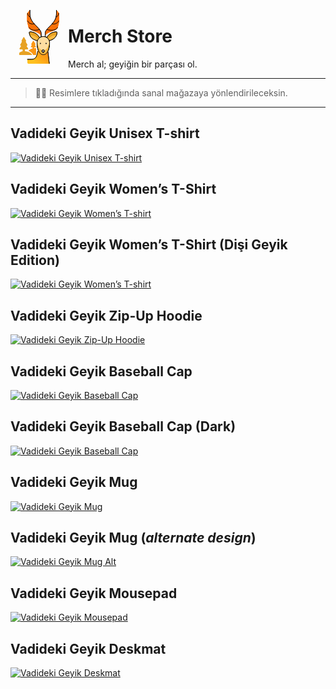 <svg
style="float:left;margin:1em;margin-top:0"
width="64px" height="86px" viewBox="0 0 128 172" version="1.1" xmlns="http://www.w3.org/2000/svg" xmlns:xlink="http://www.w3.org/1999/xlink">
<defs>
<linearGradient x1="109.056377%" y1="-10.1094378%" x2="16.6841015%" y2="76.8200754%" id="linearGradient-xm0v1gfjoa-1">
<stop stop-color="#F97009" offset="0%"></stop>
<stop stop-color="#FFC120" offset="100%"></stop>
</linearGradient>
</defs>
<g id="Page-1" stroke="none" stroke-width="1" fill="none" fill-rule="evenodd">
<g id="Group-12">
<path d="M96.1272727,116.270315 C94.3090909,128.697049 89.2181818,144 77,144 C64.7818182,144 59.6909091,128.697049 57.8727273,116.270315 C57.3096933,112.634911 57.0179562,108.96161 57,105.28169 C57.0095027,103.794285 57.1678905,102.311701 57.4727273,100.85674 C57.9410908,98.7039555 58.7648068,96.646898 59.9090909,94.7724344 C61.2494065,92.4807423 63.0449845,90.4966899 65.1818182,88.9462506 C72.2063111,83.6845831 81.7936889,83.6845831 88.8181818,88.9462506 C90.9563636,90.494983 92.7490909,92.4788355 94.0909091,94.7724344 C95.2406698,96.6400208 96.0533507,98.7002702 96.4909091,100.85674 L96.5272727,100.85674 C96.8327273,102.309599 96.9890909,103.795644 97,105.28169 C96.9820715,108.961611 96.6903342,112.634914 96.1272727,116.270315 Z" id="Path" fill="#FFDDA1" fill-rule="nonzero"></path>
<path d="M96.4836364,101.726241 C96.44,101.498614 96.3418182,101.292664 96.2836364,101.065037 C96.2290909,101.473322 96.1854545,101.863541 96.12,102.275439 C94.3018182,114.451727 89.2109091,129.446265 76.9927273,129.446265 C64.7745455,129.446265 59.6836364,114.451727 57.8654545,102.275439 C57.8,101.841862 57.7527273,101.426351 57.6945455,101 C57.6290909,101.245694 57.5236364,101.476935 57.4654545,101.722628 C57.1628172,103.149697 57.0068651,104.603622 57,106.062012 C57.0181818,109.667927 57.3090909,113.266616 57.8727273,116.829174 C59.6909091,129.005462 64.7818182,144 77,144 C89.2181818,144 94.3090909,129.005462 96.1272727,116.829174 C96.6903067,113.267037 96.9820438,109.667767 97,106.062012 C96.9904472,104.604587 96.83206,103.151887 96.5272727,101.726241 L96.4836364,101.726241 Z" id="Path" fill="#FFBC44" fill-rule="nonzero"></path>
<path d="M68,106 C68.2652165,106 68.5195704,106.105357 68.7071068,106.292893 C68.8946432,106.48043 69,106.734784 69,107" id="Path" stroke="#191919" stroke-width="2" stroke-linecap="round" stroke-linejoin="round"></path>
<path d="M67,107 C67,106.447715 67.4477153,106 68,106" id="Path" stroke="#191919" stroke-width="2" stroke-linecap="round" stroke-linejoin="round"></path>
<path d="M68,108 C67.7347835,108 67.4804296,107.894643 67.2928932,107.707107 C67.1053568,107.51957 67,107.265216 67,107" id="Path" stroke="#191919" stroke-width="2" stroke-linecap="round" stroke-linejoin="round"></path>
<path d="M69,107 C69,107.265216 68.8946432,107.51957 68.7071068,107.707107 C68.5195704,107.894643 68.2652165,108 68,108" id="Path" stroke="#191919" stroke-width="2" stroke-linecap="round" stroke-linejoin="round"></path>
<path d="M86,106 C85.7347835,106 85.4804296,106.105357 85.2928932,106.292893 C85.1053568,106.48043 85,106.734784 85,107" id="Path" stroke="#191919" stroke-width="2" stroke-linecap="round" stroke-linejoin="round"></path>
<path d="M87,107 C87,106.447715 86.5522847,106 86,106" id="Path" stroke="#191919" stroke-width="2" stroke-linecap="round" stroke-linejoin="round"></path>
<path d="M86,108 C86.2652165,108 86.5195704,107.894643 86.7071068,107.707107 C86.8946432,107.51957 87,107.265216 87,107" id="Path" stroke="#191919" stroke-width="2" stroke-linecap="round" stroke-linejoin="round"></path>
<path d="M85,107 C85,107.265216 85.1053568,107.51957 85.2928932,107.707107 C85.4804296,107.894643 85.7347835,108 86,108" id="Path" stroke="#191919" stroke-width="2" stroke-linecap="round" stroke-linejoin="round"></path>
<path d="M97,105.28169 C96.9820715,108.961611 96.6903342,112.634914 96.1272727,116.270315 C94.3090909,128.697049 89.2181818,144 77,144 C64.7818182,144 59.6909091,128.697049 57.8727273,116.270315 C57.3096933,112.634911 57.0179562,108.96161 57,105.28169 C57.0095027,103.794285 57.1678905,102.311701 57.4727273,100.85674 C57.9410908,98.7039555 58.7648068,96.646898 59.9090909,94.7724344 C61.2494065,92.4807423 63.0449845,90.4966899 65.1818182,88.9462506 C72.2063111,83.6845831 81.7936889,83.6845831 88.8181818,88.9462506 C90.9563636,90.494983 92.7490909,92.4788355 94.0909091,94.7724344 C95.2406698,96.6400208 96.0533507,98.7002702 96.4909091,100.85674 L96.5272727,100.85674 C96.8327273,102.309599 96.9890909,103.795644 97,105.28169 L97,105.28169 Z" id="Path" stroke="#191919" stroke-width="2" stroke-linecap="round" stroke-linejoin="round"></path>
<path d="M76.5,136 C78.1076951,136 79.5932667,135.142305 80.3971143,133.75 C81.2009619,132.357695 81.2009619,130.642305 80.3971143,129.25 C79.5932667,127.857695 78.1076951,127 76.5,127 C74.0147186,127 72,129.014719 72,131.5 C72,133.985281 74.0147186,136 76.5,136 Z" id="Path" stroke="#000000" stroke-width="2" fill="#808080" fill-rule="nonzero" stroke-linecap="round" stroke-linejoin="round"></path>
<path d="M52.9714946,122.684006 L48.4997321,122.684006 C47.8823105,122.684006 47.3817915,122.153222 47.3817915,121.498467 L47.3817915,120.312928 C47.3817915,119.998503 47.4995741,119.696957 47.7092287,119.474625 C47.9188832,119.252293 48.2032358,119.127389 48.4997321,119.127389 L51.853554,119.127389 C52.2531034,119.135025 52.623566,118.906616 52.8149829,118.534619 C53.0146838,118.167812 53.0146838,117.715887 52.8149829,117.34908 L50.0201313,112.156418 C49.8624603,111.887886 49.8624603,111.547652 50.0201313,111.279119 C50.1648731,111.003428 50.4380763,110.831405 50.7356134,110.828614 C51.1439812,110.824765 51.519229,110.58962 51.7194011,110.212134 C51.9288107,109.848153 51.9288107,109.390576 51.7194011,109.026595 L46.1296979,99.5422817 C45.9237694,99.2041982 45.5701591,99 45.1906278,99 C44.8110966,99 44.4574862,99.2041982 44.2515577,99.5422817 L38.6618545,109.026595 C38.4524449,109.390576 38.4524449,109.848153 38.6618545,110.212134 C38.8620266,110.58962 39.2372745,110.824765 39.6456423,110.828614 C39.9431793,110.831405 40.2163825,111.003428 40.3611243,111.279119 C40.5187954,111.547652 40.5187954,111.887886 40.3611243,112.156418 L37.5662727,117.34908 C37.3665718,117.715887 37.3665718,118.167812 37.5662727,118.534619 C37.7576897,118.906616 38.1281522,119.135025 38.5277016,119.127389 L41.8815235,119.127389 C42.4989451,119.127389 42.9994642,119.658173 42.9994642,120.312928 L42.9994642,122.280923 C43.0068111,122.823294 42.6661094,123.301776 42.1721881,123.442751 C37.7878664,124.74811 33.7120422,127.018315 30.2102233,130.105481 C30.0495777,130.241497 29.9722954,130.460045 30.008994,130.67454 C30.0399895,130.88356 30.1777833,131.057084 30.366735,131.125045 C35.1976253,132.77908 39.5267172,135.766003 42.9100289,139.779481 C43.5766844,140.632652 43.9405757,141.706446 43.9385343,142.814461 C43.9385343,143.469216 44.4390534,144 45.0564749,144 L52.8820594,144 C53.4994809,144 54,143.469216 54,142.814461 L54,123.845834 C53.9903265,123.235524 53.545249,122.732752 52.9714946,122.684006 Z" id="Path" fill="#FC9714" fill-rule="nonzero"></path>
<path d="M19.1920997,132.280049 C18.6096381,132.218819 18.167107,131.704448 18.1700406,131.09207 L18.1700406,127.385576 C18.1700406,126.729473 18.6784755,126.197597 19.3056619,126.197597 L26.1193896,126.197597 C26.9638871,126.196145 27.7378858,125.704658 28.128848,124.921596 C28.5198102,124.138535 28.4631739,123.193211 27.9818085,122.467343 L23.4393234,115.553305 C23.2912651,115.306301 23.2912651,114.992482 23.4393234,114.745479 C23.5658818,114.48599 23.8195312,114.321294 24.0979837,114.317806 C24.890674,114.280096 25.607078,113.812346 25.987702,113.083981 C26.368326,112.355616 26.3579766,111.472257 25.9604026,110.753869 L20.8273944,102.20042 C20.5333399,101.69649 20.6292674,101.044213 21.0545186,100.656048 C21.8858367,99.8988042 22.0773766,98.6264494 21.5087672,97.6385808 L15.739811,87.540759 C15.5199192,87.202484 15.1542241,87 14.7631767,87 C14.3721293,87 14.0064342,87.202484 13.7865424,87.540759 L8.01758623,97.6385808 C7.44897682,98.6264494 7.64051673,99.8988042 8.47183475,100.656048 C8.89708601,101.044213 8.99301348,101.69649 8.69895901,102.20042 L3.56595078,110.753869 C3.16023237,111.488993 3.16023237,112.394703 3.56595078,113.129827 C3.96545595,113.893651 4.73233844,114.367702 5.56464425,114.365326 C5.84309678,114.368813 6.09674615,114.533509 6.2233046,114.792998 C6.37136286,115.040001 6.37136286,115.353821 6.2233046,115.600824 L1.68081943,122.514862 C1.19945407,123.24073 1.14281772,124.186054 1.53377993,124.969115 C1.92474214,125.752177 2.69874085,126.243664 3.54323835,126.245116 L10.3569661,126.245116 C10.9134868,126.315165 11.3379055,126.799514 11.3563128,127.385576 L11.3563128,131.519743 C11.356423,132.084352 10.9766363,132.571041 10.4478158,132.683962 C6.87647648,133.412216 3.48881752,134.909047 0.499773292,137.079485 C0.183845284,137.2924 -0.00497898141,137.660524 0,138.053628 L0,142.805544 C0,143.461646 0.508534895,143.993523 1.13572121,143.993523 L39.7468451,143.993523 C40.2283632,144.046731 40.6875138,143.768145 40.8824664,143.304495 C41.0850562,142.891017 41.0217393,142.389515 40.7234794,142.045237 C35.3406345,135.440074 25.8014156,132.897799 19.1920997,132.280049 Z" id="Path" fill="#E7A224" fill-rule="nonzero"></path>
<path d="M70,85 L70,76.0526316 C70,71.7560711 69.0776172,68.3764994 64.2799731,62.3911843 C61.5844801,59.028414 57.6657198,54.8431132 52,49.2105263 C36.25,33.5526316 34,22.3684211 34,11.1842105 L34,0 L25,11.1842105 L25,35.7894737 L29.5,55.9210526 C31.831,67.2260526 70,70.5455263 70,85 Z" id="Path" fill="#F97109" fill-rule="nonzero"></path>
<path d="M83,76.0526316 C83,69.3421053 85.25,64.8684211 101,49.2105263 C116.75,33.5526316 119,22.3684211 119,11.1842105 L119,0 L128,11.1842105 L128,35.7894737 L123.5,55.9210526 C121.169,67.2260526 83,70.5455263 83,85 L83,76.0526316 Z" id="Path" fill="#F97109" fill-rule="nonzero"></path>
<path d="M70,85 L70,76.0526316 C70,69.3421053 67.75,64.8684211 52,49.2105263 C36.25,33.5526316 34,22.3684211 34,11.1842105 L34,0" id="Path" stroke="#000000" stroke-width="2" stroke-linecap="round" stroke-linejoin="round"></path>
<path d="M27.0013952,11 C26.9198947,16.7125466 30.4185247,21.524002 35,22" id="Path" stroke="#000000" stroke-width="2" stroke-linecap="round" stroke-linejoin="round"></path>
<path d="M27,35 C27,35 30.8647541,47.8407083 48,44.4207528" id="Path" stroke="#000000" stroke-width="2" stroke-linecap="round" stroke-linejoin="round"></path>
<path d="M32,56 C32,56 36.1482335,70.6109392 65,62.5999967" id="Path" stroke="#000000" stroke-width="2" stroke-linecap="round" stroke-linejoin="round"></path>
<path d="M83,85 L83,76.0526316 C83,69.3421053 85.25,64.8684211 101,49.2105263 C116.75,33.5526316 119,22.3684211 119,11.1842105 L119,0" id="Path" stroke="#000000" stroke-width="2" stroke-linecap="round" stroke-linejoin="round"></path>
<path d="M125.998605,11 C126.080105,16.7125466 122.581475,21.524002 118,22" id="Path" stroke="#000000" stroke-width="2" stroke-linecap="round" stroke-linejoin="round"></path>
<path d="M126,35 C126,35 122.135246,47.8407083 105,44.4207528" id="Path" stroke="#000000" stroke-width="2" stroke-linecap="round" stroke-linejoin="round"></path>
<path d="M122,56 C122,56 117.852297,70.6109392 89,62.5999967" id="Path" stroke="#000000" stroke-width="2" stroke-linecap="round" stroke-linejoin="round"></path>
<path d="M95.2509862,98 C102.444071,96.6096332 119.654029,91.3288711 120.99466,72.3461978 C121.038664,71.7212429 120.809157,71.1075905 120.364033,70.6600339 C119.91891,70.2124774 119.300667,69.9737482 118.665258,70.0040657 C105.565611,69.8014948 93.5631351,77.1833037 88,88.8639306" id="Path" fill="#FFBC44" fill-rule="nonzero"></path>
<path d="M57.7499923,98 C50.5534244,96.6096257 33.3457893,91.3288351 32.0053395,72.3460594 C31.9613415,71.7211012 32.1908169,71.1074455 32.6358808,70.6598865 C33.0809446,70.2123276 33.6991033,69.9735971 34.3344268,70.0039147 C47.4323265,69.8052057 59.4325348,77.1855839 65,88.8638813" id="Path" fill="#FFBC44" fill-rule="nonzero"></path>
<path d="M118.665258,80.4811131 C118.872475,80.4863202 119.077918,80.5214269 119.275446,80.5853835 C120.234779,77.9646923 120.813931,75.2157313 120.99466,72.4250896 C121.038664,71.7791204 120.809157,71.1448337 120.364033,70.6822279 C119.91891,70.2196221 119.300667,69.9728655 118.665258,70.0042024 C105.565611,69.79482 93.5631351,77.4248451 88,89.4982379 L91.4562441,94 C97.9967223,85.4692901 108.034237,80.4821181 118.665258,80.4811131 L118.665258,80.4811131 Z" id="Path" fill="#E7A224" fill-rule="nonzero"></path>
<path d="M34.3344268,80.4629165 C44.9670663,80.4682796 55.0037831,85.4624412 61.539769,94 L65,89.498217 C59.4334173,77.4264442 47.4326428,69.7975437 34.3344268,70.0040914 C33.6991033,69.9727543 33.0809446,70.219512 32.6358808,70.6821199 C32.1908169,71.1447279 31.9613415,71.7790175 32.0053395,72.4249898 C32.1834724,75.2176366 32.7624042,77.9649483 33.7243217,80.5853214 C33.9209393,80.515199 34.1263762,80.4739824 34.3344268,80.4629165 Z" id="Path" fill="#E7A224" fill-rule="nonzero"></path>
<path d="M95.2509862,98 C102.444071,96.6096332 119.654029,91.3288711 120.99466,72.3461978 C121.038664,71.7212429 120.809157,71.1075905 120.364033,70.6600339 C119.91891,70.2124774 119.300667,69.9737482 118.665258,70.0040657 C105.565611,69.8014948 93.5631351,77.1833037 88,88.8639306" id="Path" stroke="#000000" stroke-width="2" stroke-linecap="round" stroke-linejoin="round"></path>
<path d="M57.7499923,98 C50.5534244,96.6096257 33.3457893,91.3288351 32.0053395,72.3460594 C31.9613415,71.7211012 32.1908169,71.1074455 32.6358808,70.6598865 C33.0809446,70.2123276 33.6991033,69.9735971 34.3344268,70.0039147 C47.4323265,69.8052057 59.4325348,77.1855839 65,88.8638813" id="Path" stroke="#000000" stroke-width="2" stroke-linecap="round" stroke-linejoin="round"></path>
<path d="M80.883,138.55487 L80.803125,138.55487 C80.0485583,139.931094 78.6084837,140.785904 77.0445625,140.785904 C75.4806413,140.785904 74.0405667,139.931094 73.286,138.55487 L73.206125,138.55487 L61.9659375,121.471193 C61.6553125,120.998628 61.4245625,120.481481 61.145,120 L61.05625,120 L59.28125,134.105624 C56.7918125,144.100823 54.497625,158.625514 37.09375,158.625514 L26,158.625514 L26,167.541838 C26,170.004013 27.9867364,172 30.4375,172 L97,172 L90.94725,123.25 L80.883,138.55487 Z" id="Path" fill="url(#linearGradient-xm0v1gfjoa-1)" fill-rule="nonzero"></path>
<path d="M57,105.159293 C56.998551,111.000956 58.6994066,116.714534 61.8916073,121.591358 L73.1556404,138.758116 L73.2356849,138.758116 C73.9918524,140.141033 75.434982,141 77.002221,141 C78.5694601,141 80.0125897,140.141033 80.7687572,138.758116 L80.8488016,138.758116 L92.1083879,121.591358 C95.3017861,116.715098 97.002752,111.001149 97,105.159293 C97,94.0343647 88.0542633,85.012361 77.0111149,85 C65.9592823,85 57,94.0256231 57,105.159293 Z" id="Path" fill="#FFBC44" fill-rule="nonzero"></path>
<path d="M77,97.7873772 C85.8078858,97.8113454 93.5558512,103.589506 96.0577778,112 C96.6622222,109.685082 96.9777778,107.308197 97,104.918033 C97,97.8020051 93.1880217,91.2265243 87,87.6685104 C80.8119785,84.1104965 73.1880215,84.1104965 67,87.6685104 C60.8119783,91.2265243 57,97.8020051 57,104.918033 C57.0222222,107.308197 57.3377778,109.685082 57.9377778,112 C60.4427036,103.589694 68.1914448,97.8123015 77,97.7873772 L77,97.7873772 Z" id="Path" fill="#FFDDA1" fill-rule="nonzero"></path>
<path d="M77.0111161,85 C65.9592824,85 57,94.0256231 57,105.159293 C56.9985501,111.000956 58.6994058,116.714534 61.8916069,121.591358 L73.1556412,138.758116 L73.2356857,138.758116 C73.9918533,140.141033 75.4349831,141 77.0022222,141 C78.5694614,141 80.0125912,140.141033 80.7687588,138.758116 L80.8488033,138.758116 L92.1083907,121.591358 C95.3017892,116.715098 97.0027554,111.001149 97,105.159293 C97,94.0343647 88.0542657,85.012361 77.0111161,85 L77.0111161,85 L77.0111161,85 Z" id="Path" stroke="#000000" stroke-width="2" stroke-linecap="round" stroke-linejoin="round"></path>
<path d="M60,132 C56.8524319,145.904871 56.8524319,158 39.1948985,158 L27,158" id="Path" stroke="#000000" stroke-width="2" stroke-linecap="round" stroke-linejoin="round"></path>
<line x1="96" y1="171" x2="92" y2="135" id="Path" stroke="#000000" stroke-width="2" stroke-linecap="round" stroke-linejoin="round"></line>
<path d="M66,104 C66.5522847,104 67,104.447715 67,105" id="Path" stroke="#191919" stroke-width="2" stroke-linecap="round" stroke-linejoin="round"></path>
<path d="M65,105 C65,104.447715 65.4477153,104 66,104" id="Path" stroke="#191919" stroke-width="2" stroke-linecap="round" stroke-linejoin="round"></path>
<path d="M66,106 C65.4477153,106 65,105.552285 65,105" id="Path" stroke="#191919" stroke-width="2" stroke-linecap="round" stroke-linejoin="round"></path>
<path d="M67,105 C67,105.552285 66.5522847,106 66,106" id="Path" stroke="#191919" stroke-width="2" stroke-linecap="round" stroke-linejoin="round"></path>
<path d="M88,104 C87.7347835,104 87.4804296,104.105357 87.2928932,104.292893 C87.1053568,104.48043 87,104.734784 87,105" id="Path" stroke="#191919" stroke-width="2" stroke-linecap="round" stroke-linejoin="round"></path>
<path d="M89,105 C89,104.734784 88.8946432,104.48043 88.7071068,104.292893 C88.5195704,104.105357 88.2652165,104 88,104" id="Path" stroke="#191919" stroke-width="2" stroke-linecap="round" stroke-linejoin="round"></path>
<path d="M88,106 C88.5522847,106 89,105.552285 89,105" id="Path" stroke="#191919" stroke-width="2" stroke-linecap="round" stroke-linejoin="round"></path>
<path d="M87,105 C87,105.265216 87.1053568,105.51957 87.2928932,105.707107 C87.4804296,105.894643 87.7347835,106 88,106" id="Path" stroke="#191919" stroke-width="2" stroke-linecap="round" stroke-linejoin="round"></path>
<path d="M76.5,141 C78.1076951,141 79.5932667,140.142305 80.3971143,138.75 C81.2009619,137.357695 81.2009619,135.642305 80.3971143,134.25 C79.5932667,132.857695 78.1076951,132 76.5,132 C74.0147186,132 72,134.014719 72,136.5 C72,138.985281 74.0147186,141 76.5,141 Z" id="Path" stroke="#000000" stroke-width="2" fill="#808080" fill-rule="nonzero" stroke-linecap="round" stroke-linejoin="round"></path>
<path d="M96.1272727,116.270315 C94.3090909,128.697049 89.2181818,144 77,144 C64.7818182,144 59.6909091,128.697049 57.8727273,116.270315 C57.3096933,112.634911 57.0179562,108.96161 57,105.28169 C57.0095027,103.794285 57.1678905,102.311701 57.4727273,100.85674 C57.9410908,98.7039555 58.7648068,96.646898 59.9090909,94.7724344 C61.2494065,92.4807423 63.0449845,90.4966899 65.1818182,88.9462506 C72.2063111,83.6845831 81.7936889,83.6845831 88.8181818,88.9462506 C90.9563636,90.494983 92.7490909,92.4788355 94.0909091,94.7724344 C95.2406698,96.6400208 96.0533507,98.7002702 96.4909091,100.85674 L96.5272727,100.85674 C96.8327273,102.309599 96.9890909,103.795644 97,105.28169 C96.9820715,108.961611 96.6903342,112.634914 96.1272727,116.270315 Z" id="Path" fill="#FFDDA1" fill-rule="nonzero"></path>
<path d="M96.4836364,101.726241 C96.44,101.498614 96.3418182,101.292664 96.2836364,101.065037 C96.2290909,101.473322 96.1854545,101.863541 96.12,102.275439 C94.3018182,114.451727 89.2109091,129.446265 76.9927273,129.446265 C64.7745455,129.446265 59.6836364,114.451727 57.8654545,102.275439 C57.8,101.841862 57.7527273,101.426351 57.6945455,101 C57.6290909,101.245694 57.5236364,101.476935 57.4654545,101.722628 C57.1628172,103.149697 57.0068651,104.603622 57,106.062012 C57.0181818,109.667927 57.3090909,113.266616 57.8727273,116.829174 C59.6909091,129.005462 64.7818182,144 77,144 C89.2181818,144 94.3090909,129.005462 96.1272727,116.829174 C96.6903067,113.267037 96.9820438,109.667767 97,106.062012 C96.9904472,104.604587 96.83206,103.151887 96.5272727,101.726241 L96.4836364,101.726241 Z" id="Path" fill="#FFBC44" fill-rule="nonzero"></path>
<path d="M68,106 C68.2652165,106 68.5195704,106.105357 68.7071068,106.292893 C68.8946432,106.48043 69,106.734784 69,107" id="Path" stroke="#191919" stroke-width="2" stroke-linecap="round" stroke-linejoin="round"></path>
<path d="M67,107 C67,106.447715 67.4477153,106 68,106" id="Path" stroke="#191919" stroke-width="2" stroke-linecap="round" stroke-linejoin="round"></path>
<path d="M68,108 C67.7347835,108 67.4804296,107.894643 67.2928932,107.707107 C67.1053568,107.51957 67,107.265216 67,107" id="Path" stroke="#191919" stroke-width="2" stroke-linecap="round" stroke-linejoin="round"></path>
<path d="M69,107 C69,107.265216 68.8946432,107.51957 68.7071068,107.707107 C68.5195704,107.894643 68.2652165,108 68,108" id="Path" stroke="#191919" stroke-width="2" stroke-linecap="round" stroke-linejoin="round"></path>
<path d="M86,106 C85.7347835,106 85.4804296,106.105357 85.2928932,106.292893 C85.1053568,106.48043 85,106.734784 85,107" id="Path" stroke="#191919" stroke-width="2" stroke-linecap="round" stroke-linejoin="round"></path>
<path d="M87,107 C87,106.447715 86.5522847,106 86,106" id="Path" stroke="#191919" stroke-width="2" stroke-linecap="round" stroke-linejoin="round"></path>
<path d="M86,108 C86.2652165,108 86.5195704,107.894643 86.7071068,107.707107 C86.8946432,107.51957 87,107.265216 87,107" id="Path" stroke="#191919" stroke-width="2" stroke-linecap="round" stroke-linejoin="round"></path>
<path d="M85,107 C85,107.265216 85.1053568,107.51957 85.2928932,107.707107 C85.4804296,107.894643 85.7347835,108 86,108" id="Path" stroke="#191919" stroke-width="2" stroke-linecap="round" stroke-linejoin="round"></path>
<path d="M97,105.28169 C96.9820715,108.961611 96.6903342,112.634914 96.1272727,116.270315 C94.3090909,128.697049 89.2181818,144 77,144 C64.7818182,144 59.6909091,128.697049 57.8727273,116.270315 C57.3096933,112.634911 57.0179562,108.96161 57,105.28169 C57.0095027,103.794285 57.1678905,102.311701 57.4727273,100.85674 C57.9410908,98.7039555 58.7648068,96.646898 59.9090909,94.7724344 C61.2494065,92.4807423 63.0449845,90.4966899 65.1818182,88.9462506 C72.2063111,83.6845831 81.7936889,83.6845831 88.8181818,88.9462506 C90.9563636,90.494983 92.7490909,92.4788355 94.0909091,94.7724344 C95.2406698,96.6400208 96.0533507,98.7002702 96.4909091,100.85674 L96.5272727,100.85674 C96.8327273,102.309599 96.9890909,103.795644 97,105.28169 L97,105.28169 Z" id="Path" stroke="#191919" stroke-width="2" stroke-linecap="round" stroke-linejoin="round"></path>
<path d="M76.5,136 C78.1076951,136 79.5932667,135.142305 80.3971143,133.75 C81.2009619,132.357695 81.2009619,130.642305 80.3971143,129.25 C79.5932667,127.857695 78.1076951,127 76.5,127 C74.0147186,127 72,129.014719 72,131.5 C72,133.985281 74.0147186,136 76.5,136 Z" id="Path" stroke="#000000" stroke-width="2" fill="#808080" fill-rule="nonzero" stroke-linecap="round" stroke-linejoin="round"></path>
<path d="M96.1272727,115.74031 C94.3090909,127.956421 89.2181818,143 77,143 C64.7818182,143 59.6909091,127.956421 57.8727273,115.74031 C57.3096933,112.166523 57.0179562,108.555481 57,104.937933 C57.0095027,103.475738 57.1678905,102.018282 57.4727273,100.587982 C57.9410908,98.471685 58.7648068,96.449493 59.9090909,94.6067999 C61.2494065,92.3539501 63.0449845,90.4035256 65.1818182,88.879365 C72.2063111,83.7068783 81.7936889,83.7068783 88.8181818,88.879365 C90.9563636,90.4018477 92.7490909,92.3520756 94.0909091,94.6067999 C95.2406698,96.4427323 96.0533507,98.4680622 96.4909091,100.587982 L96.5272727,100.587982 C96.8327273,102.016216 96.9890909,103.477074 97,104.937933 C96.9820715,108.555482 96.6903342,112.166526 96.1272727,115.74031 Z" id="Path" fill="#FFDDA1" fill-rule="nonzero"></path>
<path d="M96.4836364,100.743131 C96.44,100.510209 96.3418182,100.299471 96.2836364,100.066549 C96.2290909,100.484329 96.1854545,100.883623 96.12,101.3051 C94.3018182,113.764558 89.2109091,129.107806 76.9927273,129.107806 C64.7745455,129.107806 59.6836364,113.764558 57.8654545,101.3051 C57.8,100.86144 57.7527273,100.436266 57.6945455,100 C57.6290909,100.251407 57.5236364,100.488026 57.4654545,100.739434 C57.1628172,102.19969 57.0068651,103.687427 57,105.179733 C57.0181818,108.869507 57.3090909,112.551886 57.8727273,116.197294 C59.6909091,128.656752 64.7818182,144 77,144 C89.2181818,144 94.3090909,128.656752 96.1272727,116.197294 C96.6903067,112.552317 96.9820438,108.869343 97,105.179733 C96.9904472,103.688414 96.83206,102.201931 96.5272727,100.743131 L96.4836364,100.743131 Z" id="Path" fill="#FFBC44" fill-rule="nonzero"></path>
<path d="M67,106 C67.2652165,106 67.5195704,106.105357 67.7071068,106.292893 C67.8946432,106.48043 68,106.734784 68,107" id="Path" stroke="#191919" stroke-width="2" stroke-linecap="round" stroke-linejoin="round"></path>
<path d="M67,107 C67,106.447715 67.4477153,106 68,106" id="Path" stroke="#191919" stroke-width="2" stroke-linecap="round" stroke-linejoin="round"></path>
<path d="M68,108 C67.7347835,108 67.4804296,107.894643 67.2928932,107.707107 C67.1053568,107.51957 67,107.265216 67,107" id="Path" stroke="#191919" stroke-width="2" stroke-linecap="round" stroke-linejoin="round"></path>
<path d="M68,107 C68,107.265216 67.8946432,107.51957 67.7071068,107.707107 C67.5195704,107.894643 67.2652165,108 67,108" id="Path" stroke="#191919" stroke-width="2" stroke-linecap="round" stroke-linejoin="round"></path>
<path d="M86,106 C85.7347835,106 85.4804296,106.105357 85.2928932,106.292893 C85.1053568,106.48043 85,106.734784 85,107" id="Path" stroke="#191919" stroke-width="2" stroke-linecap="round" stroke-linejoin="round"></path>
<path d="M87,107 C87,106.447715 86.5522847,106 86,106" id="Path" stroke="#191919" stroke-width="2" stroke-linecap="round" stroke-linejoin="round"></path>
<path d="M86,108 C86.2652165,108 86.5195704,107.894643 86.7071068,107.707107 C86.8946432,107.51957 87,107.265216 87,107" id="Path" stroke="#191919" stroke-width="2" stroke-linecap="round" stroke-linejoin="round"></path>
<path d="M85,107 C85,107.265216 85.1053568,107.51957 85.2928932,107.707107 C85.4804296,107.894643 85.7347835,108 86,108" id="Path" stroke="#191919" stroke-width="2" stroke-linecap="round" stroke-linejoin="round"></path>
<path d="M97,104.937933 C96.9820715,108.555482 96.6903342,112.166526 96.1272727,115.74031 C94.3090909,127.956421 89.2181818,143 77,143 C64.7818182,143 59.6909091,127.956421 57.8727273,115.74031 C57.3096933,112.166523 57.0179562,108.555481 57,104.937933 C57.0095027,103.475738 57.1678905,102.018282 57.4727273,100.587982 C57.9410908,98.471685 58.7648068,96.449493 59.9090909,94.6067999 C61.2494065,92.3539501 63.0449845,90.4035256 65.1818182,88.879365 C72.2063111,83.7068783 81.7936889,83.7068783 88.8181818,88.879365 C90.9563636,90.4018477 92.7490909,92.3520756 94.0909091,94.6067999 C95.2406698,96.4427323 96.0533507,98.4680622 96.4909091,100.587982 L96.5272727,100.587982 C96.8327273,102.016216 96.9890909,103.477074 97,104.937933 L97,104.937933 Z" id="Path" stroke="#191919" stroke-width="2" stroke-linecap="round" stroke-linejoin="round"></path>
<path d="M76.5,136 C78.1076951,136 79.5932667,135.142305 80.3971143,133.75 C81.2009619,132.357695 81.2009619,130.642305 80.3971143,129.25 C79.5932667,127.857695 78.1076951,127 76.5,127 C74.0147186,127 72,129.014719 72,131.5 C72,133.985281 74.0147186,136 76.5,136 Z" id="Path" stroke="#000000" stroke-width="2" fill="#808080" fill-rule="nonzero" stroke-linecap="round" stroke-linejoin="round"></path>
<path d="M52.9714946,122.684006 L48.4997321,122.684006 C47.8823105,122.684006 47.3817915,122.153222 47.3817915,121.498467 L47.3817915,120.312928 C47.3817915,119.998503 47.4995741,119.696957 47.7092287,119.474625 C47.9188832,119.252293 48.2032358,119.127389 48.4997321,119.127389 L51.853554,119.127389 C52.2531034,119.135025 52.623566,118.906616 52.8149829,118.534619 C53.0146838,118.167812 53.0146838,117.715887 52.8149829,117.34908 L50.0201313,112.156418 C49.8624603,111.887886 49.8624603,111.547652 50.0201313,111.279119 C50.1648731,111.003428 50.4380763,110.831405 50.7356134,110.828614 C51.1439812,110.824765 51.519229,110.58962 51.7194011,110.212134 C51.9288107,109.848153 51.9288107,109.390576 51.7194011,109.026595 L46.1296979,99.5422817 C45.9237694,99.2041982 45.5701591,99 45.1906278,99 C44.8110966,99 44.4574862,99.2041982 44.2515577,99.5422817 L38.6618545,109.026595 C38.4524449,109.390576 38.4524449,109.848153 38.6618545,110.212134 C38.8620266,110.58962 39.2372745,110.824765 39.6456423,110.828614 C39.9431793,110.831405 40.2163825,111.003428 40.3611243,111.279119 C40.5187954,111.547652 40.5187954,111.887886 40.3611243,112.156418 L37.5662727,117.34908 C37.3665718,117.715887 37.3665718,118.167812 37.5662727,118.534619 C37.7576897,118.906616 38.1281522,119.135025 38.5277016,119.127389 L41.8815235,119.127389 C42.4989451,119.127389 42.9994642,119.658173 42.9994642,120.312928 L42.9994642,122.280923 C43.0068111,122.823294 42.6661094,123.301776 42.1721881,123.442751 C37.7878664,124.74811 33.7120422,127.018315 30.2102233,130.105481 C30.0495777,130.241497 29.9722954,130.460045 30.008994,130.67454 C30.0399895,130.88356 30.1777833,131.057084 30.366735,131.125045 C35.1976253,132.77908 39.5267172,135.766003 42.9100289,139.779481 C43.5766844,140.632652 43.9405757,141.706446 43.9385343,142.814461 C43.9385343,143.469216 44.4390534,144 45.0564749,144 L52.8820594,144 C53.4994809,144 54,143.469216 54,142.814461 L54,123.845834 C53.9903265,123.235524 53.545249,122.732752 52.9714946,122.684006 Z" id="Path" fill="#FC9714" fill-rule="nonzero"></path>
<path d="M18.7239997,132.280049 C18.1557445,132.218819 17.7240068,131.704448 17.7268688,131.09207 L17.7268688,127.385576 C17.7268688,126.729473 18.222903,126.197597 18.8347921,126.197597 L25.4823313,126.197597 C26.3062313,126.196145 27.061352,125.704658 27.4427786,124.921596 C27.8242051,124.138535 27.7689501,123.193211 27.2993254,122.467343 L22.8676325,115.553305 C22.7231855,115.306301 22.7231855,114.992482 22.8676325,114.745479 C22.9911042,114.48599 23.238567,114.321294 23.510228,114.317806 C24.2835844,114.280096 24.9825151,113.812346 25.3538556,113.083981 C25.7251961,112.355616 25.7150991,111.472257 25.3272221,110.753869 L20.3194092,102.20042 C20.0325267,101.69649 20.1261145,101.044213 20.5409938,100.656048 C21.3520358,99.8988042 21.538904,98.6264494 20.9841631,97.6385808 L15.3559132,87.540759 C15.1413845,87.202484 14.7846089,87 14.4030992,87 C14.0215895,87 13.6648139,87.202484 13.4502853,87.540759 L7.82203535,97.6385808 C7.26729446,98.6264494 7.45416266,99.8988042 8.26520463,100.656048 C8.68008391,101.044213 8.77367169,101.69649 8.48678928,102.20042 L3.47897637,110.753869 C3.08315353,111.488993 3.08315353,112.394703 3.47897637,113.129827 C3.86873751,113.893651 4.61691555,114.367702 5.42892122,114.365326 C5.70058222,114.368813 5.94804502,114.533509 6.07151668,114.792998 C6.21596376,115.040001 6.21596376,115.353821 6.07151668,115.600824 L1.63982384,122.514862 C1.17019909,123.24073 1.11494412,124.186054 1.49637067,124.969115 C1.87779721,125.752177 2.6329179,126.243664 3.4568179,126.245116 L10.1043572,126.245116 C10.6473042,126.315165 11.0613712,126.799514 11.0793296,127.385576 L11.0793296,131.519743 C11.0794371,132.084352 10.7089135,132.571041 10.192991,132.683962 C6.70875754,133.412216 3.40372441,134.909047 0.4875837,137.079485 C0.179361252,137.2924 -0.00485754284,137.660524 0,138.053628 L0,142.805544 C0,143.461646 0.496131604,143.993523 1.1080207,143.993523 L38.7774098,143.993523 C39.2471836,144.046731 39.6951354,143.768145 39.8853331,143.304495 C40.0829816,142.891017 40.0212091,142.389515 39.7302238,142.045237 C34.4786678,135.440074 25.1721128,132.897799 18.7239997,132.280049 Z" id="Path" fill="#E7A224" fill-rule="nonzero"></path>
<path d="M70,84 L70,75.1578947 C70,70.911882 69.0776172,67.57207 64.2799731,61.6571704 C61.5844801,58.3339621 57.6657198,54.1979001 52,48.6315789 C36.25,33.1578947 34,22.1052632 34,11.0526316 L34,0 L25,11.0526316 L25,35.3684211 L29.5,55.2631579 C31.831,66.4351579 70,69.7155789 70,84 Z" id="Path" fill="#F97109" fill-rule="nonzero"></path>
<path d="M83,75.1578947 C83,68.5263158 85.25,64.1052632 101,48.6315789 C116.75,33.1578947 119,22.1052632 119,11.0526316 L119,0 L128,11.0526316 L128,35.3684211 L123.5,55.2631579 C121.169,66.4351579 83,69.7155789 83,84 L83,75.1578947 Z" id="Path" fill="#F97109" fill-rule="nonzero"></path>
<path d="M70,84 L70,75.1578947 C70,68.5263158 67.75,64.1052632 52,48.6315789 C36.25,33.1578947 34,22.1052632 34,11.0526316 L34,0" id="Path" stroke="#000000" stroke-width="2" stroke-linecap="round" stroke-linejoin="round"></path>
<path d="M27.0013952,11 C26.9198947,16.7125466 30.4185247,21.524002 35,22" id="Path" stroke="#000000" stroke-width="2" stroke-linecap="round" stroke-linejoin="round"></path>
<path d="M27,35 C27,35 30.8647541,47.8407083 48,44.4207528" id="Path" stroke="#000000" stroke-width="2" stroke-linecap="round" stroke-linejoin="round"></path>
<path d="M32,56 C32,56 36.1482335,70.6109392 65,62.5999967" id="Path" stroke="#000000" stroke-width="2" stroke-linecap="round" stroke-linejoin="round"></path>
<path d="M83,84 L83,75.1578947 C83,68.5263158 85.25,64.1052632 101,48.6315789 C116.75,33.1578947 119,22.1052632 119,11.0526316 L119,0" id="Path" stroke="#000000" stroke-width="2" stroke-linecap="round" stroke-linejoin="round"></path>
<path d="M125.998605,11 C126.080105,16.7125466 122.581475,21.524002 118,22" id="Path" stroke="#000000" stroke-width="2" stroke-linecap="round" stroke-linejoin="round"></path>
<path d="M126,35 C126,35 122.135246,47.8407083 105,44.4207528" id="Path" stroke="#000000" stroke-width="2" stroke-linecap="round" stroke-linejoin="round"></path>
<path d="M122,56 C122,56 117.852297,70.6109392 89,62.5999967" id="Path" stroke="#000000" stroke-width="2" stroke-linecap="round" stroke-linejoin="round"></path>
<path d="M95.2509862,98 C102.444071,96.6096332 119.654029,91.3288711 120.99466,72.3461978 C121.038664,71.7212429 120.809157,71.1075905 120.364033,70.6600339 C119.91891,70.2124774 119.300667,69.9737482 118.665258,70.0040657 C105.565611,69.8014948 93.5631351,77.1833037 88,88.8639306" id="Path" fill="#FFBC44" fill-rule="nonzero"></path>
<path d="M57.7499923,98 C50.5534244,96.6096257 33.3457893,91.3288351 32.0053395,72.3460594 C31.9613415,71.7211012 32.1908169,71.1074455 32.6358808,70.6598865 C33.0809446,70.2123276 33.6991033,69.9735971 34.3344268,70.0039147 C47.4323265,69.8052057 59.4325348,77.1855839 65,88.8638813" id="Path" fill="#FFBC44" fill-rule="nonzero"></path>
<path d="M118.665258,80.4811131 C118.872475,80.4863202 119.077918,80.5214269 119.275446,80.5853835 C120.234779,77.9646923 120.813931,75.2157313 120.99466,72.4250896 C121.038664,71.7791204 120.809157,71.1448337 120.364033,70.6822279 C119.91891,70.2196221 119.300667,69.9728655 118.665258,70.0042024 C105.565611,69.79482 93.5631351,77.4248451 88,89.4982379 L91.4562441,94 C97.9967223,85.4692901 108.034237,80.4821181 118.665258,80.4811131 L118.665258,80.4811131 Z" id="Path" fill="#E7A224" fill-rule="nonzero"></path>
<path d="M34.3344268,80.4629165 C44.9670663,80.4682796 55.0037831,85.4624412 61.539769,94 L65,89.498217 C59.4334173,77.4264442 47.4326428,69.7975437 34.3344268,70.0040914 C33.6991033,69.9727543 33.0809446,70.219512 32.6358808,70.6821199 C32.1908169,71.1447279 31.9613415,71.7790175 32.0053395,72.4249898 C32.1834724,75.2176366 32.7624042,77.9649483 33.7243217,80.5853214 C33.9209393,80.515199 34.1263762,80.4739824 34.3344268,80.4629165 Z" id="Path" fill="#E7A224" fill-rule="nonzero"></path>
<path d="M95.2509862,98 C102.444071,96.6096332 119.654029,91.3288711 120.99466,72.3461978 C121.038664,71.7212429 120.809157,71.1075905 120.364033,70.6600339 C119.91891,70.2124774 119.300667,69.9737482 118.665258,70.0040657 C105.565611,69.8014948 93.5631351,77.1833037 88,88.8639306" id="Path" stroke="#000000" stroke-width="2" stroke-linecap="round" stroke-linejoin="round"></path>
<path d="M57.7499923,98 C50.5534244,96.6096257 33.3457893,91.3288351 32.0053395,72.3460594 C31.9613415,71.7211012 32.1908169,71.1074455 32.6358808,70.6598865 C33.0809446,70.2123276 33.6991033,69.9735971 34.3344268,70.0039147 C47.4323265,69.8052057 59.4325348,77.1855839 65,88.8638813" id="Path" stroke="#000000" stroke-width="2" stroke-linecap="round" stroke-linejoin="round"></path>
<path d="M80.883,138.55487 L80.803125,138.55487 C80.0485583,139.931094 78.6084837,140.785904 77.0445625,140.785904 C75.4806413,140.785904 74.0405667,139.931094 73.286,138.55487 L73.206125,138.55487 L61.9659375,121.471193 C61.6553125,120.998628 61.4245625,120.481481 61.145,120 L61.05625,120 L59.28125,134.105624 C56.7918125,144.100823 54.497625,158.625514 37.09375,158.625514 L26,158.625514 L26,167.541838 C26,170.004013 27.9867364,172 30.4375,172 L97,172 L90.94725,123.25 L80.883,138.55487 Z" id="Path" fill="url(#linearGradient-xm0v1gfjoa-1)" fill-rule="nonzero"></path>
<path d="M57,105.159293 C56.998551,111.000956 58.6994066,116.714534 61.8916073,121.591358 L73.1556404,138.758116 L73.2356849,138.758116 C73.9918524,140.141033 75.434982,141 77.002221,141 C78.5694601,141 80.0125897,140.141033 80.7687572,138.758116 L80.8488016,138.758116 L92.1083879,121.591358 C95.3017861,116.715098 97.002752,111.001149 97,105.159293 C97,94.0343647 88.0542633,85.012361 77.0111149,85 C65.9592823,85 57,94.0256231 57,105.159293 Z" id="Path" fill="#FFBC44" fill-rule="nonzero"></path>
<path d="M77,97.7873772 C85.8078858,97.8113454 93.5558512,103.589506 96.0577778,112 C96.6622222,109.685082 96.9777778,107.308197 97,104.918033 C97,97.8020051 93.1880217,91.2265243 87,87.6685104 C80.8119785,84.1104965 73.1880215,84.1104965 67,87.6685104 C60.8119783,91.2265243 57,97.8020051 57,104.918033 C57.0222222,107.308197 57.3377778,109.685082 57.9377778,112 C60.4427036,103.589694 68.1914448,97.8123015 77,97.7873772 L77,97.7873772 Z" id="Path" fill="#FFDDA1" fill-rule="nonzero"></path>
<path d="M77.0111161,85 C65.9592824,85 57,94.0256231 57,105.159293 C56.9985501,111.000956 58.6994058,116.714534 61.8916069,121.591358 L73.1556412,138.758116 L73.2356857,138.758116 C73.9918533,140.141033 75.4349831,141 77.0022222,141 C78.5694614,141 80.0125912,140.141033 80.7687588,138.758116 L80.8488033,138.758116 L92.1083907,121.591358 C95.3017892,116.715098 97.0027554,111.001149 97,105.159293 C97,94.0343647 88.0542657,85.012361 77.0111161,85 L77.0111161,85 L77.0111161,85 Z" id="Path" stroke="#000000" stroke-width="2" stroke-linecap="round" stroke-linejoin="round"></path>
<path d="M59,132 C55.8524319,145.904871 55.8524319,158 38.1948985,158 L26,158" id="Path" stroke="#000000" stroke-width="2" stroke-linecap="round" stroke-linejoin="round"></path>
<line x1="96" y1="171" x2="92" y2="135" id="Path" stroke="#000000" stroke-width="2" stroke-linecap="round" stroke-linejoin="round"></line>
<path d="M66,104 C66.5522847,104 67,104.447715 67,105" id="Path" stroke="#191919" stroke-width="2" stroke-linecap="round" stroke-linejoin="round"></path>
<path d="M65,105 C65,104.447715 65.4477153,104 66,104" id="Path" stroke="#191919" stroke-width="2" stroke-linecap="round" stroke-linejoin="round"></path>
<path d="M66,106 C65.4477153,106 65,105.552285 65,105" id="Path" stroke="#191919" stroke-width="2" stroke-linecap="round" stroke-linejoin="round"></path>
<path d="M67,105 C67,105.552285 66.5522847,106 66,106" id="Path" stroke="#191919" stroke-width="2" stroke-linecap="round" stroke-linejoin="round"></path>
<path d="M88,104 C87.7347835,104 87.4804296,104.105357 87.2928932,104.292893 C87.1053568,104.48043 87,104.734784 87,105" id="Path" stroke="#191919" stroke-width="2" stroke-linecap="round" stroke-linejoin="round"></path>
<path d="M89,105 C89,104.734784 88.8946432,104.48043 88.7071068,104.292893 C88.5195704,104.105357 88.2652165,104 88,104" id="Path" stroke="#191919" stroke-width="2" stroke-linecap="round" stroke-linejoin="round"></path>
<path d="M88,106 C88.5522847,106 89,105.552285 89,105" id="Path" stroke="#191919" stroke-width="2" stroke-linecap="round" stroke-linejoin="round"></path>
<path d="M87,105 C87,105.265216 87.1053568,105.51957 87.2928932,105.707107 C87.4804296,105.894643 87.7347835,106 88,106" id="Path" stroke="#191919" stroke-width="2" stroke-linecap="round" stroke-linejoin="round"></path>
<path d="M76.5,141 C78.1076951,141 79.5932667,140.142305 80.3971143,138.75 C81.2009619,137.357695 81.2009619,135.642305 80.3971143,134.25 C79.5932667,132.857695 78.1076951,132 76.5,132 C74.0147186,132 72,134.014719 72,136.5 C72,138.985281 74.0147186,141 76.5,141 Z" id="Path" stroke="#000000" stroke-width="2" fill="#808080" fill-rule="nonzero" stroke-linecap="round" stroke-linejoin="round"></path>
<path d="M96.1272727,115.74031 C94.3090909,127.956421 89.2181818,143 77,143 C64.7818182,143 59.6909091,127.956421 57.8727273,115.74031 C57.3096933,112.166523 57.0179562,108.555481 57,104.937933 C57.0095027,103.475738 57.1678905,102.018282 57.4727273,100.587982 C57.9410908,98.471685 58.7648068,96.449493 59.9090909,94.6067999 C61.2494065,92.3539501 63.0449845,90.4035256 65.1818182,88.879365 C72.2063111,83.7068783 81.7936889,83.7068783 88.8181818,88.879365 C90.9563636,90.4018477 92.7490909,92.3520756 94.0909091,94.6067999 C95.2406698,96.4427323 96.0533507,98.4680622 96.4909091,100.587982 L96.5272727,100.587982 C96.8327273,102.016216 96.9890909,103.477074 97,104.937933 C96.9820715,108.555482 96.6903342,112.166526 96.1272727,115.74031 Z" id="Path" fill="#FFDDA1" fill-rule="nonzero"></path>
<path d="M96.4836364,100.743131 C96.44,100.510209 96.3418182,100.299471 96.2836364,100.066549 C96.2290909,100.484329 96.1854545,100.883623 96.12,101.3051 C94.3018182,113.764558 89.2109091,129.107806 76.9927273,129.107806 C64.7745455,129.107806 59.6836364,113.764558 57.8654545,101.3051 C57.8,100.86144 57.7527273,100.436266 57.6945455,100 C57.6290909,100.251407 57.5236364,100.488026 57.4654545,100.739434 C57.1628172,102.19969 57.0068651,103.687427 57,105.179733 C57.0181818,108.869507 57.3090909,112.551886 57.8727273,116.197294 C59.6909091,128.656752 64.7818182,144 77,144 C89.2181818,144 94.3090909,128.656752 96.1272727,116.197294 C96.6903067,112.552317 96.9820438,108.869343 97,105.179733 C96.9904472,103.688414 96.83206,102.201931 96.5272727,100.743131 L96.4836364,100.743131 Z" id="Path" fill="#FFBC44" fill-rule="nonzero"></path>
<path d="M67,106 C67.2652165,106 67.5195704,106.105357 67.7071068,106.292893 C67.8946432,106.48043 68,106.734784 68,107" id="Path" stroke="#191919" stroke-width="2" stroke-linecap="round" stroke-linejoin="round"></path>
<path d="M67,107 C67,106.447715 67.4477153,106 68,106" id="Path" stroke="#191919" stroke-width="2" stroke-linecap="round" stroke-linejoin="round"></path>
<path d="M68,108 C67.7347835,108 67.4804296,107.894643 67.2928932,107.707107 C67.1053568,107.51957 67,107.265216 67,107" id="Path" stroke="#191919" stroke-width="2" stroke-linecap="round" stroke-linejoin="round"></path>
<path d="M68,107 C68,107.265216 67.8946432,107.51957 67.7071068,107.707107 C67.5195704,107.894643 67.2652165,108 67,108" id="Path" stroke="#191919" stroke-width="2" stroke-linecap="round" stroke-linejoin="round"></path>
<path d="M86,106 C85.7347835,106 85.4804296,106.105357 85.2928932,106.292893 C85.1053568,106.48043 85,106.734784 85,107" id="Path" stroke="#191919" stroke-width="2" stroke-linecap="round" stroke-linejoin="round"></path>
<path d="M87,107 C87,106.447715 86.5522847,106 86,106" id="Path" stroke="#191919" stroke-width="2" stroke-linecap="round" stroke-linejoin="round"></path>
<path d="M86,108 C86.2652165,108 86.5195704,107.894643 86.7071068,107.707107 C86.8946432,107.51957 87,107.265216 87,107" id="Path" stroke="#191919" stroke-width="2" stroke-linecap="round" stroke-linejoin="round"></path>
<path d="M85,107 C85,107.265216 85.1053568,107.51957 85.2928932,107.707107 C85.4804296,107.894643 85.7347835,108 86,108" id="Path" stroke="#191919" stroke-width="2" stroke-linecap="round" stroke-linejoin="round"></path>
<path d="M96.1272727,115.74031 C94.3090909,127.956421 89.2181818,143 77,143 C64.7818182,143 59.6909091,127.956421 57.8727273,115.74031 C57.3096933,112.166523 57.0179562,108.555481 57,104.937933 C57.0095027,103.475738 57.1678905,102.018282 57.4727273,100.587982 C57.9410908,98.471685 58.7648068,96.449493 59.9090909,94.6067999 C61.2494065,92.3539501 63.0449845,90.4035256 65.1818182,88.879365 C72.2063111,83.7068783 81.7936889,83.7068783 88.8181818,88.879365 C90.9563636,90.4018477 92.7490909,92.3520756 94.0909091,94.6067999 C95.2406698,96.4427323 96.0533507,98.4680622 96.4909091,100.587982 L96.5272727,100.587982 C96.8327273,102.016216 96.9890909,103.477074 97,104.937933 C96.9820715,108.555482 96.6903342,112.166526 96.1272727,115.74031 Z" id="Path" stroke="#000000" stroke-width="2" stroke-linecap="round" stroke-linejoin="round"></path>
<path d="M76.5,136 C78.1076951,136 79.5932667,135.142305 80.3971143,133.75 C81.2009619,132.357695 81.2009619,130.642305 80.3971143,129.25 C79.5932667,127.857695 78.1076951,127 76.5,127 C74.0147186,127 72,129.014719 72,131.5 C72,133.985281 74.0147186,136 76.5,136 Z" id="Path" stroke="#000000" stroke-width="2" fill="#808080" fill-rule="nonzero" stroke-linecap="round" stroke-linejoin="round"></path>
</g>
</g>
</svg>

# Merch Store

Merch al; geyiğin bir parçası ol.

<hr>

> 💁‍♀️ Resimlere tıkladığında sanal mağazaya yönlendirileceksin.

<hr>

## Vadideki Geyik Unisex T-shirt

<a href="https://store.streamelements.com/zerotoherodev/product/bE0eGwrvTqmspHDaiHH2ig"><img src="https://geyik.z2h.dev/merch/mens-t-shirt.png"
  style="max-width:500px"
  alt="Vadideki Geyik Unisex T-shirt"/></a>

## Vadideki Geyik Women’s T-Shirt

<a href="https://store.streamelements.com/zerotoherodev/product/x1P9jUu6Rviwv5RHZR57Yg"><img src="https://geyik.z2h.dev/merch/womens-t-shirt-deer.png"
style="max-width:500px"
alt="Vadideki Geyik Women’s T-shirt"/></a>

## Vadideki Geyik Women’s T-Shirt (Dişi Geyik Edition)

<a href="https://store.streamelements.com/zerotoherodev/product/DO79AWIlSGyihJjv-5TRqA"><img src="https://geyik.z2h.dev/merch/womens-t-shirt-doe.png"
style="max-width:500px"
  alt="Vadideki Geyik Women’s T-shirt"/></a>

## Vadideki Geyik Zip-Up Hoodie

<a href="https://store.streamelements.com/zerotoherodev/product/651cfb6f5a3fccc6e9ce63dc"><img src="https://geyik.z2h.dev/merch/hoodie.png"
style="max-width:500px"
alt="Vadideki Geyik Zip-Up Hoodie"/></a>

## Vadideki Geyik Baseball Cap

<a href="https://store.streamelements.com/zerotoherodev/product/wTOqqC6IRdez6d6pgzmfuw"><img src="https://geyik.z2h.dev/merch/baseball-cap.png"
style="max-width:500px"
alt="Vadideki Geyik Baseball Cap"/></a>

## Vadideki Geyik Baseball Cap (Dark)

<a href="https://store.streamelements.com/zerotoherodev/product/vmHunGibRCWq4zL_kgrPFA"><img src="https://geyik.z2h.dev/merch/baseball-cap-dark.png"
style="max-width:500px"
alt="Vadideki Geyik Baseball Cap"/></a>

## Vadideki Geyik Mug 

<a href="https://store.streamelements.com/zerotoherodev/product/651cf0ad301cfc51acb4dc0e?cartId=OJuliOY7Sha-25oeNUo6rg"><img src="https://geyik.z2h.dev/merch/mug.png"
style="max-width:500px"
alt="Vadideki Geyik Mug"/></a>

## Vadideki Geyik Mug (*alternate design*)

<a href="https://store.streamelements.com/zerotoherodev/product/651cef7e6472477c40f72a13?cartId=OJuliOY7Sha-25oeNUo6rg"><img src="https://geyik.z2h.dev/merch/mug-alt.png"
style="max-width:500px"
alt="Vadideki Geyik Mug Alt"/></a>

## Vadideki Geyik Mousepad

<a href="https://store.streamelements.com/zerotoherodev/product/651ceefec9b0535d81cd86e1?cartId=OJuliOY7Sha-25oeNUo6rg"><img src="https://geyik.z2h.dev/merch/mousepad.png"
style="max-width:500px"
alt="Vadideki Geyik Mousepad"/></a>

## Vadideki Geyik Deskmat

<a href="https://store.streamelements.com/zerotoherodev/product/651cee877c1a7c5c4cba583f?cartId=OJuliOY7Sha-25oeNUo6rg"><img src="https://geyik.z2h.dev/merch/deskmat.png"
style="max-width:500px"
alt="Vadideki Geyik Deskmat"/></a>



